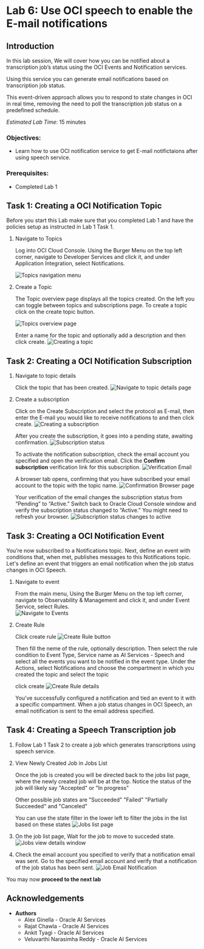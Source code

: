# Lab 6: Use OCI speech to enable the E-mail notifications

## Introduction

In this lab session, We will cover how you can be notified about a transcription job’s status using the OCI Events and Notification services.

Using this service you can generate email notifications based on transcription job status. 

This event-driven approach allows you to respond to state changes in OCI in real time, removing the need to poll the transcription job status on a predefined schedule.


*Estimated Lab Time*: 15 minutes

### Objectives:

* Learn how to use OCI notification service to get E-mail notifictaions after using speech service.

### Prerequisites:

* Completed Lab 1


## Task 1: Creating a OCI Notification Topic

Before you start this Lab make sure that you completed Lab 1 and have the policies setup as instructed in Lab 1 Task 1.

1. Navigate to Topics

    Log into OCI Cloud Console. Using the Burger Menu on the top left corner, navigate to Developer Services and click it, and under Application Integration, select Notifications.

    ![Topics navigation menu](./images/navigate-to-topics.png " ")

2. Create a Topic

    The Topic overview page displays all the topics created. On the left you can toggle between topics and subscriptions page. To create a topic click on the create topic button. 

    ![Topics overview page](./images/topics-overview.png " ")

    Enter a name for the topic and optionally add a description and then click create.
    ![Creating a topic](./images/create-topic.png " ")

## Task 2: Creating a OCI Notification Subscription

1. Navigate to topic details

    Click the topic that has been created.
    ![Navigate to topic details page](./images/topic-details.png " ")

2. Create a subscription

    Click on the Create Subscription and select the protocol as E-mail, then enter the E-mail you would like to receive notifications to and then click create.
    ![Creating a subscription](./images/create-subscription.png " ")

    After you create the subscription, it goes into a pending state, awaiting confirmation. 
    ![Subscription status](./images/subscription-status.png " ")
    
    To activate the notification subscription, check the email account you specified and open the verification email. Click the **Confirm subscription** verification link for this subscription.
    ![Verification Email](./images/email-verification.png " ")

    A browser tab opens, confirming that you have subscribed your email account to the topic with the topic name.
    ![Confirmation Browser page](./images/email-confirmation.png " ")

    Your verification of the email changes the subscription status from “Pending” to “Active.” Switch back to Oracle Cloud Console window and verify the subscription status changed to “Active.” You might need to refresh your browser.
    ![Subscription status changes to active](./images/subscription-status-active.png " ")

## Task 3: Creating a OCI Notification Event
    
You’re now subscribed to a Notifications topic. Next, define an event with conditions that, when met, publishes messages to this Notifications topic. Let's define an event that triggers an email notification when the job status changes in OCI Speech.

1. Navigate to event

     From the main menu, Using the Burger Menu on the top left corner, navigate to Observability & Management and click it, and under Event Service, select Rules.    
    ![Navigate to Events](./images/navigate-to-events-page.png " ")

2. Create Rule

    Click create rule
    ![Create Rule button](./images/create-rule-button.png " ")

    Then fill the neme of the rule, optionally description. Then select the rule condition to Event Type, Service name as AI Services - Speech and select all the events you want to be notified in the event type.
    Under the Actions, select Notifications and choose the compartment in which you created the topic and select the topic

    click create
    ![Create Rule details](./images/create-rule-details.png " ")

    You’ve successfully configured a notification and tied an event to it with a specific compartment. When a job status changes in OCI Speech, an email notification is sent to the email address specified.

## Task 4: Creating a Speech Transcription job

1. Follow Lab 1 Task 2 to create a job which generates transcriptions using speech service. 

2. View Newly Created Job in Jobs List

    Once the job is created you will be directed back to the jobs list page, where the newly created job will be at the top. Notice the status of the job will likely say "Accepted" or "In progress"

    Other possible job states are "Succeeded" "Failed" "Partially Succeeded" and "Canceled"

    You can use the state filter in the lower left to filter the jobs in the list based on these states
    ![Jobs list page](../transcribe-audio/images/new-job-in-list.png " ")

3. On the job list page, Wait for the job to move to succeded state.  
    ![Jobs view details window](../transcribe-audio/images/navigate-to-job-details.png " ")

4. Check the email account you specified to verify that a notification email was sent. Go to the specified email account and verify that a notification of the job status has been sent.
    ![Job Email Notification](./images/job-notification.png " ")


You may now **proceed to the next lab**

## Acknowledgements
* **Authors**
    * Alex Ginella - Oracle AI Services
    * Rajat Chawla  - Oracle AI Services
    * Ankit Tyagi -  Oracle AI Services
    * Veluvarthi Narasimha Reddy - Oracle AI Services
